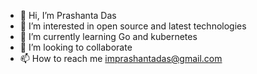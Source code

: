 - 👋 Hi, I’m Prashanta Das
- 👀 I’m interested in open source and latest technologies
- 🌱 I’m currently learning Go and kubernetes
- 💞️ I’m looking to collaborate
- 📫 How to reach me imprashantadas@gmail.com

<!---
udmai/udmai is a ✨ special ✨ repository because its `README.md` (this file) appears on your GitHub profile.
You can click the Preview link to take a look at your changes.
--->
